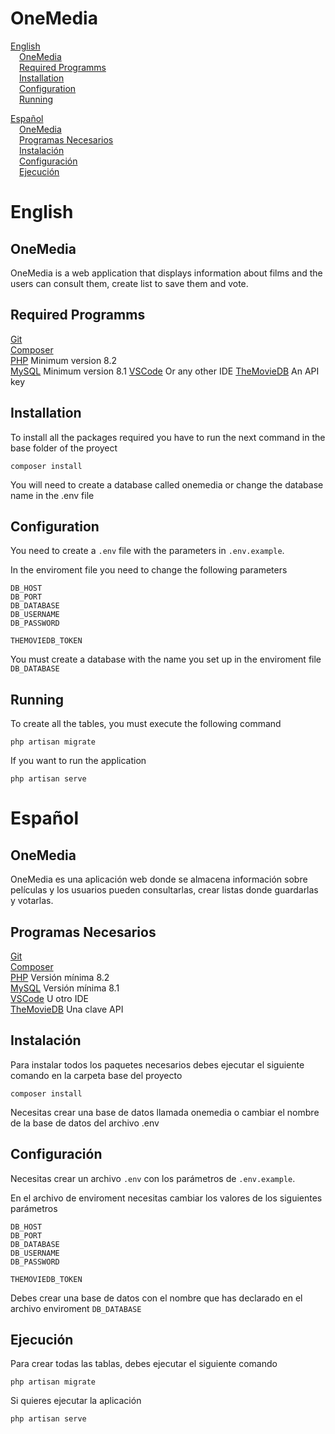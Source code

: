 # OneMedia

[English](#English)  
&emsp;[OneMedia](#onemedia)  
&emsp;[Required Programms](#required-programms)  
&emsp;[Installation](#installation)    
&emsp;[Configuration](#configuration)  
&emsp;[Running](#running)   

[Español](#Español)  
&emsp;[OneMedia](#onemedia-1)  
&emsp;[Programas Necesarios](#programas-necesarios)  
&emsp;[Instalación](#instalación)   
&emsp;[Configuración](#configuración)  
&emsp;[Ejecución](#ejecución)   

# English

## OneMedia

OneMedia is a web application that displays information about films and the users can consult them, create list to save them and vote.

## Required Programms

[Git](https://git-scm.com/downloads)  
[Composer](https://getcomposer.org)  
[PHP](https://www.php.net/downloads.php) Minimum version 8.2  
[MySQL](https://dev.mysql.com/downloads/mysql/) Minimum version 8.1
[VSCode](https://code.visualstudio.com/) Or any other IDE
[TheMovieDB](https://themoviedb.com) An API key

## Installation

To install all the packages required you have to run the next command in the base folder of the proyect

```
composer install
```

You will need to create a database called onemedia or change the database name in the .env file

## Configuration

You need to create a `.env` file with the parameters in `.env.example`.

In the enviroment file you need to change the following parameters

```
DB_HOST
DB_PORT
DB_DATABASE
DB_USERNAME
DB_PASSWORD

THEMOVIEDB_TOKEN
```

You must create a database with the name you set up in the enviroment file `DB_DATABASE`

## Running

To create all the tables, you must execute the following command

```
php artisan migrate
```

If you want to run the application

```
php artisan serve
```

# Español

## OneMedia

OneMedia es una aplicación web donde se almacena información sobre películas y los usuarios pueden consultarlas, crear listas donde guardarlas y votarlas.

## Programas Necesarios

[Git](https://git-scm.com/downloads)  
[Composer](https://getcomposer.org)  
[PHP](https://www.php.net/downloads.php) Versión mínima 8.2  
[MySQL](https://dev.mysql.com/downloads/mysql/) Versión mínima 8.1  
[VSCode](https://code.visualstudio.com/) U otro IDE  
[TheMovieDB](https://themoviedb.com) Una clave API

## Instalación

Para instalar todos los paquetes necesarios debes ejecutar el siguiente comando en la carpeta base del proyecto

```
composer install
```

Necesitas crear una base de datos llamada onemedia o cambiar el nombre de la base de datos del archivo .env

## Configuración

Necesitas crear un archivo `.env` con los parámetros de `.env.example`.

En el archivo de enviroment necesitas cambiar los valores de los siguientes parámetros

```
DB_HOST
DB_PORT
DB_DATABASE
DB_USERNAME
DB_PASSWORD

THEMOVIEDB_TOKEN
```

Debes crear una base de datos con el nombre que has declarado en el archivo enviroment `DB_DATABASE`

## Ejecución

Para crear todas las tablas, debes ejecutar el siguiente comando

```
php artisan migrate
```

Si quieres ejecutar la aplicación

```
php artisan serve
```
